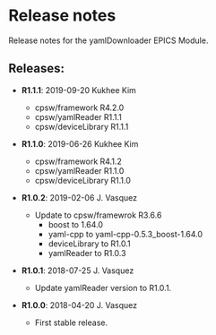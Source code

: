 # Release notes

Release notes for the yamlDownloader EPICS Module.

## Releases:
* __R1.1.1__: 2019-09-20 Kukhee Kim
    - cpsw/framework     R4.2.0
    - cpsw/yamlReader    R1.1.1
    - cpsw/deviceLibrary R1.1.1

* __R1.1.0__: 2019-06-26 Kukhee Kim
    - cpsw/framework     R4.1.2
    - cpsw/yamlReader    R1.1.0
    - cpsw/deviceLibrary R1.1.0

* __R1.0.2__: 2019-02-06 J. Vasquez
  * Update to cpsw/framewrok R3.6.6
    - boost to 1.64.0
    - yaml-cpp to yaml-cpp-0.5.3_boost-1.64.0
    - deviceLibrary to R1.0.1
    - yamlReader to R1.0.3

* __R1.0.1__: 2018-07-25 J. Vasquez
  * Update yamlReader version to R1.0.1.

* __R1.0.0__: 2018-04-20 J. Vasquez
  * First stable release.
